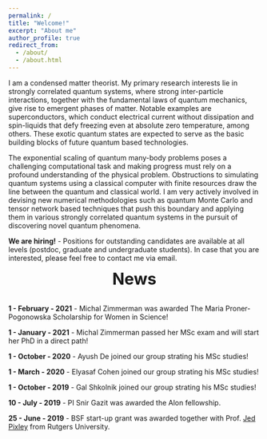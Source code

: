 ```yaml
---
permalink: /
title: "Welcome!"
excerpt: "About me"
author_profile: true
redirect_from:
  - /about/
  - /about.html
---
```



I am a condensed matter theorist. My primary research interests lie in strongly correlated quantum systems, where strong inter-particle interactions, together with the fundamental laws of quantum mechanics, give rise to emergent phases of matter. Notable examples are superconductors, which conduct electrical current without dissipation and spin-liquids that defy freezing even at absolute zero temperature, among others. These exotic quantum states are expected to serve as the basic building blocks of future quantum based technologies.

The exponential scaling of quantum many-body problems poses a challenging computational task and making progress must rely on a profound understanding of the physical problem. Obstructions to simulating quantum systems using a classical computer with finite resources draw the line between the quantum and classical world. I am very actively involved
in devising new numerical methodologies such as quantum Monte Carlo and tensor network based techniques that push this boundary and applying them in
various strongly correlated quantum systems in the pursuit of discovering novel quantum phenomena.

**We are hiring!** - Positions for outstanding candidates are available at all levels (postdoc, graduate and undergraduate students). In case that you are interested, please feel free to contact me via email.

<div style="text-align:center"><font size="6"> <b> News</b></font></div>
<br/>

**1 - February - 2021** - Michal Zimmerman was awarded The Maria Proner-Pogonowska Scholarship for Women in Science!

**1 - January - 2021** - Michal Zimmerman passed her MSc exam and will start her PhD in a direct path!

**1 - October - 2020** - Ayush De joined our group strating his MSc studies!

**1 - March - 2020** - Elyasaf Cohen joined our group strating his MSc studies!

**1 - October - 2019** - Gal Shkolnik joined our  group strating his MSc studies!

**10 - July - 2019** - PI Snir Gazit was awarded the Alon fellowship.

**25 - June - 2019** - BSF start-up grant was awarded together with Prof. [Jed Pixley](http://cgisvr.physics.rutgers.edu/cgi-bin/physdb/genpip.pl?PixleyJ)  from Rutgers University.

